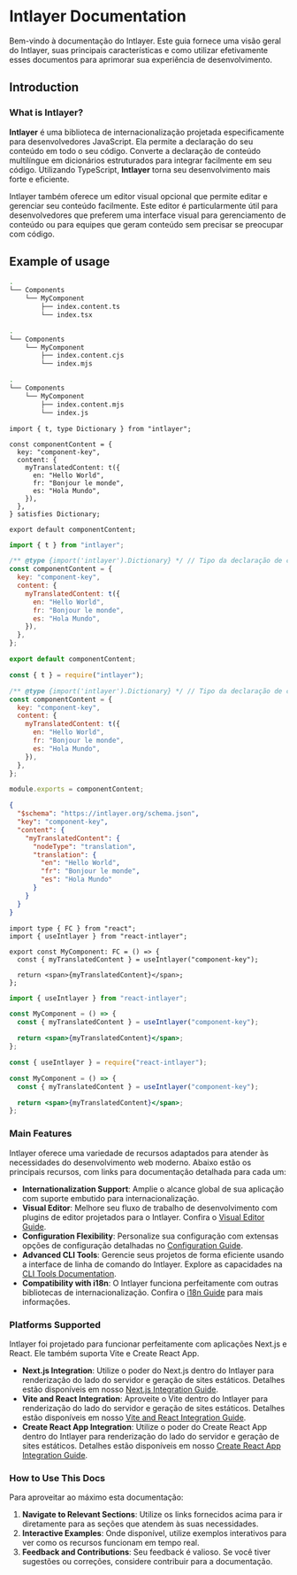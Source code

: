 # Intlayer Documentation

Bem-vindo à documentação do Intlayer. Este guia fornece uma visão geral do Intlayer, suas principais características e como utilizar efetivamente esses documentos para aprimorar sua experiência de desenvolvimento.

## Introduction

### What is Intlayer?

**Intlayer** é uma biblioteca de internacionalização projetada especificamente para desenvolvedores JavaScript. Ela permite a declaração do seu conteúdo em todo o seu código. Converte a declaração de conteúdo multilíngue em dicionários estruturados para integrar facilmente em seu código. Utilizando TypeScript, **Intlayer** torna seu desenvolvimento mais forte e eficiente.

Intlayer também oferece um editor visual opcional que permite editar e gerenciar seu conteúdo facilmente. Este editor é particularmente útil para desenvolvedores que preferem uma interface visual para gerenciamento de conteúdo ou para equipes que geram conteúdo sem precisar se preocupar com código.

## Example of usage

```bash codeFormat="typescript"
.
└── Components
    └── MyComponent
        ├── index.content.ts
        └── index.tsx
```

```bash codeFormat="commonjs"
.
└── Components
    └── MyComponent
        ├── index.content.cjs
        └── index.mjs
```

```bash codeFormat="esm"
.
└── Components
    └── MyComponent
        ├── index.content.mjs
        └── index.js
```

```tsx fileName="src/components/MyComponent/index.content.ts" contentDeclarationFormat="typescript"
import { t, type Dictionary } from "intlayer";

const componentContent = {
  key: "component-key",
  content: {
    myTranslatedContent: t({
      en: "Hello World",
      fr: "Bonjour le monde",
      es: "Hola Mundo",
    }),
  },
} satisfies Dictionary;

export default componentContent;
```

```javascript fileName="src/components/MyComponent/index.content.mjs" contentDeclarationFormat="esm"
import { t } from "intlayer";

/** @type {import('intlayer').Dictionary} */ // Tipo da declaração de conteúdo
const componentContent = {
  key: "component-key",
  content: {
    myTranslatedContent: t({
      en: "Hello World",
      fr: "Bonjour le monde",
      es: "Hola Mundo",
    }),
  },
};

export default componentContent;
```

```javascript fileName="src/components/MyComponent/index.content.cjs" contentDeclarationFormat="commonjs"
const { t } = require("intlayer");

/** @type {import('intlayer').Dictionary} */ // Tipo da declaração de conteúdo
const componentContent = {
  key: "component-key",
  content: {
    myTranslatedContent: t({
      en: "Hello World",
      fr: "Bonjour le monde",
      es: "Hola Mundo",
    }),
  },
};

module.exports = componentContent;
```

```json fileName="src/components/MyComponent/index.content.json" contentDeclarationFormat="json"
{
  "$schema": "https://intlayer.org/schema.json",
  "key": "component-key",
  "content": {
    "myTranslatedContent": {
      "nodeType": "translation",
      "translation": {
        "en": "Hello World",
        "fr": "Bonjour le monde",
        "es": "Hola Mundo"
      }
    }
  }
}
```

```tsx fileName="src/components/MyComponent/index.tsx" codeFormat="typescript"
import type { FC } from "react";
import { useIntlayer } from "react-intlayer";

export const MyComponent: FC = () => {
  const { myTranslatedContent } = useIntlayer("component-key");

  return <span>{myTranslatedContent}</span>;
};
```

```jsx fileName="src/components/MyComponent/index.mjx" codeFormat="esm"
import { useIntlayer } from "react-intlayer";

const MyComponent = () => {
  const { myTranslatedContent } = useIntlayer("component-key");

  return <span>{myTranslatedContent}</span>;
};
```

```jsx fileName="src/components/MyComponent/index.csx" codeFormat="commonjs"
const { useIntlayer } = require("react-intlayer");

const MyComponent = () => {
  const { myTranslatedContent } = useIntlayer("component-key");

  return <span>{myTranslatedContent}</span>;
};
```

### Main Features

Intlayer oferece uma variedade de recursos adaptados para atender às necessidades do desenvolvimento web moderno. Abaixo estão os principais recursos, com links para documentação detalhada para cada um:

- **Internationalization Support**: Amplie o alcance global de sua aplicação com suporte embutido para internacionalização.
- **Visual Editor**: Melhore seu fluxo de trabalho de desenvolvimento com plugins de editor projetados para o Intlayer. Confira o [Visual Editor Guide](https://github.com/aymericzip/intlayer/blob/main/docs/pt/intlayer_editor.md).
- **Configuration Flexibility**: Personalize sua configuração com extensas opções de configuração detalhadas no [Configuration Guide](https://github.com/aymericzip/intlayer/blob/main/docs/pt/configuration.md).
- **Advanced CLI Tools**: Gerencie seus projetos de forma eficiente usando a interface de linha de comando do Intlayer. Explore as capacidades na [CLI Tools Documentation](https://github.com/aymericzip/intlayer/blob/main/docs/pt/intlayer_cli.md).
- **Compatibility with i18n**: O Intlayer funciona perfeitamente com outras bibliotecas de internacionalização. Confira o [i18n Guide](https://github.com/aymericzip/intlayer/blob/main/docs/pt/intlayer_with_i18next.md) para mais informações.

### Platforms Supported

Intlayer foi projetado para funcionar perfeitamente com aplicações Next.js e React. Ele também suporta Vite e Create React App.

- **Next.js Integration**: Utilize o poder do Next.js dentro do Intlayer para renderização do lado do servidor e geração de sites estáticos. Detalhes estão disponíveis em nosso [Next.js Integration Guide](https://github.com/aymericzip/intlayer/blob/main/docs/pt/intlayer_with_nextjs_15.md).
- **Vite and React Integration**: Aproveite o Vite dentro do Intlayer para renderização do lado do servidor e geração de sites estáticos. Detalhes estão disponíveis em nosso [Vite and React Integration Guide](https://github.com/aymericzip/intlayer/blob/main/docs/pt/intlayer_with_vite+react.md).
- **Create React App Integration**: Utilize o poder do Create React App dentro do Intlayer para renderização do lado do servidor e geração de sites estáticos. Detalhes estão disponíveis em nosso [Create React App Integration Guide](https://github.com/aymericzip/intlayer/blob/main/docs/pt/intlayer_with_create_react_app.md).

### How to Use This Docs

Para aproveitar ao máximo esta documentação:

1. **Navigate to Relevant Sections**: Utilize os links fornecidos acima para ir diretamente para as seções que atendem às suas necessidades.
2. **Interactive Examples**: Onde disponível, utilize exemplos interativos para ver como os recursos funcionam em tempo real.
3. **Feedback and Contributions**: Seu feedback é valioso. Se você tiver sugestões ou correções, considere contribuir para a documentação.

